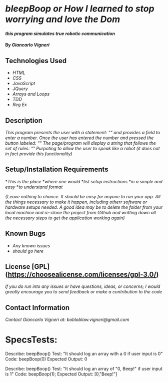 # _bleepBoop or How I learned to stop worrying and love the Dom_

#### _this program simulates true robotic communication_

#### By _**Giancarlo Vigneri**_

## Technologies Used

* _HTML_
* _CSS_
* _JavaScript_
* _JQuery_
* _Arrays and Loops_
* _TDD_
* _Reg Ex_


## Description
 _This program presents the user with a statement: "" and provides a field to enter a number. Once the user has entered the number and pressed the button labeled: "" The page/program will display a string that follows the set of rules: "" Purpoting to allow the user to speak like a robot (it does not in fact provide this functionality)_

## Setup/Installation Requirements

*_This is the place_
*_where one would_
*_list setup instructions_
*_in a simple and easy_
*_to understand format_

_{Leave nothing to chance. It should be easy for anyone to run your app. All the things necessary to make it happen, including otherr software or hardware setups needed. A good idea may be to delete the folder from your local machine and re-clone the project from Github and writting down all the necessary steps to get the application working again}_

## Known Bugs

* _Any known issues_
* _should go here_



## License [GPL] (https://choosealicense.com/licenses/gpl-3.0/)

_if you do run into any issues or have questions, ideas, or concerns; I would greatly encourage you to send feedback or make a contribution to the code_

## Contact Information

_Contact Giancarlo Vigneri at: bobloblaw.vigneri@gmail.com_

# SpecsTests:

 Describe: beepBoop()
 Test: "It should log an array with a 0 if user input is 0"
 Code: beepBoop(0)
 Expected Output: 0

 Describe: beepBoop()
Test: "It should log an array of "0, Beep!" if user input is 1"
Code: beepBoop(1);
Expected Output: [0,"Beep!"]

